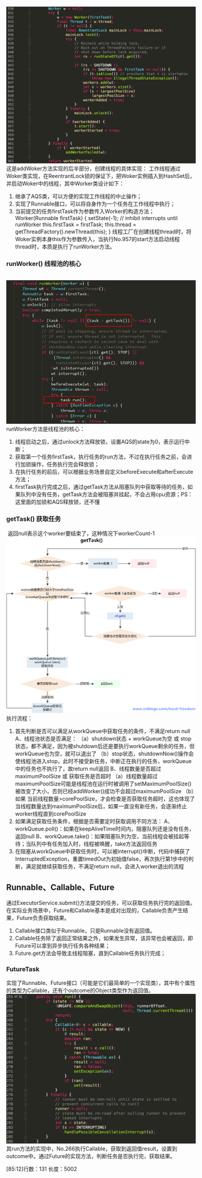 
![java_threadpool_addworker_2](https://raw.githubusercontent.com/yetao93/JavaNote/master/md_pic/java_threadpool_addworker_2.png "java_threadpool_addworker_2")
​
这是addWoker方法实现的后半部分，创建线程的具体实现：
​
工作线程通过Woker类实现，在ReentrantLock锁的保证下，把Woker实例插入到HashSet后，并启动Woker中的线程，其中Worker类设计如下：
1. 继承了AQS类，可以方便的实现工作线程的中止操作；
2. 实现了Runnable接口，可以将自身作为一个任务在工作线程中执行；
3. 当前提交的任务firstTask作为参数传入Worker的构造方法；
​
        Worker(Runnable firstTask) {
            setState(-1); // inhibit interrupts until runWorker
            this.firstTask = firstTask;
            this.thread = getThreadFactory().newThread(this);
        }
​
线程工厂在创建线程thread时，将Woker实例本身this作为参数传入，当执行No.957的start方法启动线程thread时，本质是执行了runWorker方法。
​
### runWorker() 线程池的核心
​
![java_threadpool_runworker](https://raw.githubusercontent.com/yetao93/JavaNote/master/md_pic/java_threadpool_runworker.png "java_threadpool_runworker")
​
runWorker方法是线程池的核心：
1. 线程启动之后，通过unlock方法释放锁，设置AQS的state为0，表示运行中断；
2. 获取第一个任务firstTask，执行任务的run方法，不过在执行任务之前，会进行加锁操作，任务执行完会释放锁；
3. 在执行任务的前后，可以根据业务场景自定义beforeExecute和afterExecute方法；
4. firstTask执行完成之后，通过getTask方法从阻塞队列中获取等待的任务，如果队列中没有任务，getTask方法会被阻塞并挂起，不会占用cpu资源；
​
PS：这里面的加锁和AQS释放锁，还不懂
​
### getTask() 获取任务
​
返回null表示这个worker要结束了，这种情况下workerCount-1
​
![java_threadpool_gettask](https://raw.githubusercontent.com/yetao93/JavaNote/master/md_pic/java_threadpool_gettask.png "java_threadpool_gettask")
​
执行流程：
1. 首先判断是否可以满足从workQueue中获取任务的条件，不满足return null
    A、线程池状态是否满足：
        （a）shutdown状态 + workQueue为空 或 stop状态，都不满足，因为被shutdown后还是要执行workQueue剩余的任务，但workQueue也为空，就可以退出了
        （b）stop状态，shutdownNow()操作会使线程池进入stop，此时不接受新任务，中断正在执行的任务，workQueue中的任务也不执行了，故return null返回
    B、线程数量是否超过maximumPoolSize 或 获取任务是否超时
        （a）线程数量超过maximumPoolSize可能是线程池在运行时被调用了setMaximumPoolSize()被改变了大小，否则已经addWorker()成功不会超过maximumPoolSize
        （b）如果 当前线程数量>corePoolSize，才会检查是否获取任务超时，这也体现了当线程数量达到maximumPoolSize后，如果一直没有新任务，会逐渐终止worker线程直到corePoolSize
2. 如果满足获取任务条件，根据是否需要定时获取调用不同方法：
    A、workQueue.poll()：如果在keepAliveTime时间内，阻塞队列还是没有任务，返回null
    B、workQueue.take()：如果阻塞队列为空，当前线程会被挂起等待；当队列中有任务加入时，线程被唤醒，take方法返回任务
3. 在阻塞从workQueue中获取任务时，可以被interrupt()中断，代码中捕获了InterruptedException，重置timedOut为初始值false，再次执行第1步中的判断，满足就继续获取任务，不满足return null，会进入worker退出的流程
​
​
## Runnable、Callable、Future
​
通过ExecutorService.submit()方法提交的任务，可以获取任务执行完的返回值。
​
在实际业务场景中，Future和Callable基本是成对出现的，Callable负责产生结果，Future负责获取结果。
1. Callable接口类似于Runnable，只是Runnable没有返回值。
2. Callable任务除了返回正常结果之外，如果发生异常，该异常也会被返回，即Future可以拿到异步执行任务各种结果；
3. Future.get方法会导致主线程阻塞，直到Callable任务执行完成；
​
### FutureTask
​
实现了Runnable、Future接口（可能是它们最简单的一个实现类），其中有个属性的类型为Callable，还有个outcome的Object类型作为返回值。
​
![java_futuretask_run](https://raw.githubusercontent.com/yetao93/JavaNote/master/md_pic/java_futuretask_run.png "java_futuretask_run")
​
其run方法的实现中，No.266执行Callable，获取到返回值result，设置到outcome中。
​
通过Future的实现方法，判断任务是否执行完，获取结果。
​

[85:12]行数：131 长度：5002

